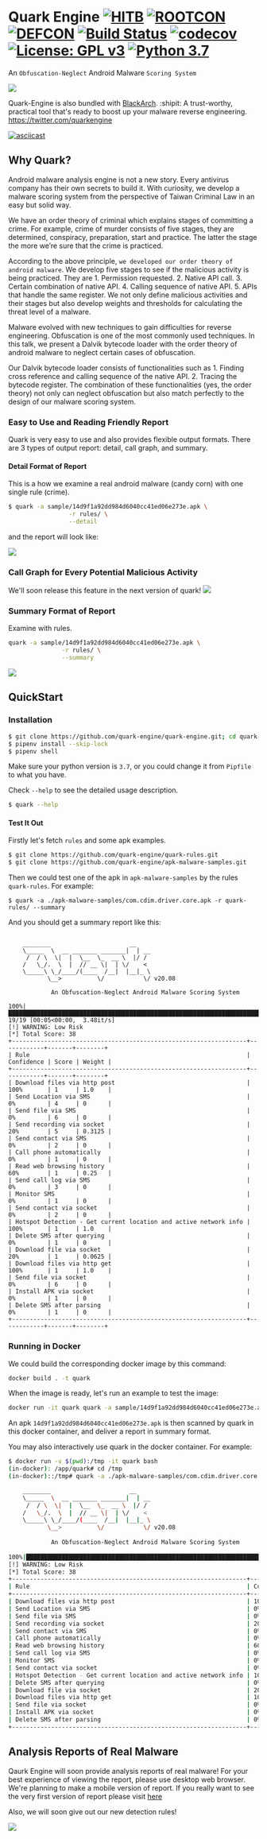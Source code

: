 # Quark Engine [![HITB](https://img.shields.io/badge/HITB-Lockdown%20002-red)](https://conference.hitb.org/hitb-lockdown002/) [![ROOTCON](https://img.shields.io/badge/ROOTCON-2020-orange)](https://www.rootcon.org/html/recoverymode/talks) [![DEFCON](https://img.shields.io/badge/DEFCON%2028-BTV-blue)](https://www.blueteamvillage.org/)  [![Build Status](https://travis-ci.org/quark-engine/quark-engine.svg?branch=master)](https://travis-ci.org/quark-engine/quark-engine.svg?branch=master) [![codecov](https://codecov.io/gh/quark-engine/quark-engine/branch/master/graph/badge.svg)](https://codecov.io/gh/quark-engine/quark-engine) [![License: GPL v3](https://img.shields.io/badge/License-GPLv3-blue.svg)](https://github.com/18z/quark-rules/blob/master/LICENSE) [![Python 3.7](https://img.shields.io/badge/python-3.7-blue.svg)](https://www.python.org/downloads/release/python-360/)
An ```Obfuscation-Neglect``` Android Malware ```Scoring System```

<img src="https://i.imgur.com/8GwkWei.png"/>

Quark-Engine is also bundled with [BlackArch](https://blackarch.org/mobile.html).
:shipit:  A trust-worthy, practical tool that's ready to boost up your malware reverse engineering. https://twitter.com/quarkengine

[![asciicast](https://asciinema.org/a/292752.svg)](https://asciinema.org/a/292752)

## Why Quark?

Android malware analysis engine is not a new story. Every antivirus company has their own secrets to build it. With curiosity, we develop a malware scoring system from the perspective of Taiwan Criminal Law in an easy but solid way.

We have an order theory of criminal which explains stages of committing a crime. For example, crime of murder consists of five stages, they are determined, conspiracy, preparation, start and practice. The latter the stage the more we’re sure that the crime is practiced.

According to the above principle, ```we developed our order theory of android malware```. We develop five stages to see if the malicious activity is being practiced. They are 1. Permission requested. 2. Native API call. 3. Certain combination of native API. 4. Calling sequence of native API. 5. APIs that handle the same register. We not only define malicious activities and their stages but also develop weights and thresholds for calculating the threat level of a malware.

Malware evolved with new techniques to gain difficulties for reverse engineering. Obfuscation is one of the most commonly used techniques. In this talk, we present a Dalvik bytecode loader with the order theory of android malware to neglect certain cases of obfuscation.

Our Dalvik bytecode loader consists of functionalities such as 1. Finding cross reference and calling sequence of the native API. 2. Tracing the bytecode register. The combination of these functionalities (yes, the order theory) not only can neglect obfuscation but also match perfectly to the design of our malware scoring system.

### Easy to Use and Reading Friendly Report

Quark is very easy to use and also provides flexible output formats. There are 3 types of output report: detail, call graph, and summary.


#### Detail Format of Report

This is a how we examine a real android malware (candy corn) with one single rule (crime).

```bash
$ quark -a sample/14d9f1a92dd984d6040cc41ed06e273e.apk \
                 -r rules/ \
                 --detail
```

and the report will look like:

<img src="https://i.imgur.com/kh1jpsQ.png"/>

### Call Graph for Every Potential Malicious Activity
We'll soon release this feature in the next version of quark!
<img src="https://i.imgur.com/hdTbvuq.png"/>

### Summary Format of Report
Examine with rules.

```bash
quark -a sample/14d9f1a92dd984d6040cc41ed06e273e.apk \
               -r rules/ \
               --summary
```
<img src="https://i.imgur.com/Ib01V6k.png"/>

## QuickStart
### Installation

```bash
$ git clone https://github.com/quark-engine/quark-engine.git; cd quark-engine/quark
$ pipenv install --skip-lock
$ pipenv shell
```

Make sure your python version is `3.7`, or you could change it from `Pipfile` to what you have.

Check `--help` to see the detailed usage description.

```bash
$ quark --help
```

#### Test It Out

Firstly let's fetch `rules` and some apk examples.

```bash
$ git clone https://github.com/quark-engine/quark-rules.git
$ git clone https://github.com/quark-engine/apk-malware-samples.git
```

Then we could test one of the apk in `apk-malware-samples` by the rules `quark-rules`. For example:

```
$ quark -a ./apk-malware-samples/com.cdim.driver.core.apk -r quark-rules/ --summary
```

And you should get a summary report like this:

```

    ________                      __
    \_____  \  __ _______ _______|  | __
     /  / \  \|  |  \__  \_  __ \  |/ /
    /   \_/.  \  |  // __ \|  | \/    <
    \_____\ \_/____/(____  /__|  |__|_ \
           \__>          \/           \/ v20.08
    
            An Obfuscation-Neglect Android Malware Scoring System
            
100%|████████████████████████████████████████████████████████████████████████████████████████████████████████████████████████████████████████████████████████████████████████████████████████████████| 19/19 [00:05<00:00,  3.48it/s]
[!] WARNING: Low Risk
[*] Total Score: 38
+------------------------------------------------------------------+------------+-------+--------+
| Rule                                                             | Confidence | Score | Weight |
+------------------------------------------------------------------+------------+-------+--------+
| Download files via http post                                     | 100%       | 1     | 1.0    |
| Send Location via SMS                                            | 0%         | 4     | 0      |
| Send file via SMS                                                | 0%         | 6     | 0      |
| Send recording via socket                                        | 20%        | 5     | 0.3125 |
| Send contact via SMS                                             | 0%         | 2     | 0      |
| Call phone automatically                                         | 0%         | 1     | 0      |
| Read web browsing history                                        | 60%        | 1     | 0.25   |
| Send call log via SMS                                            | 0%         | 3     | 0      |
| Monitor SMS                                                      | 0%         | 1     | 0      |
| Send contact via socket                                          | 0%         | 2     | 0      |
| Hotspot Detection - Get current location and active network info | 100%       | 1     | 1.0    |
| Delete SMS after querying                                        | 0%         | 1     | 0      |
| Download file via socket                                         | 20%        | 1     | 0.0625 |
| Download files via http get                                      | 100%       | 1     | 1.0    |
| Send file via socket                                             | 0%         | 6     | 0      |
| Install APK via socket                                           | 0%         | 1     | 0      |
| Delete SMS after parsing                                         | 0%         | 1     | 0      |
+------------------------------------------------------------------+------------+-------+--------+

```

### Running in Docker

We could build the corresponding docker image by this command:

```bash
docker build . -t quark
```

When the image is ready, let's run an example to test the image:

```bash
docker run -it quark quark -a sample/14d9f1a92dd984d6040cc41ed06e273e.apk -r rules/ --summary
```

An apk `14d9f1a92dd984d6040cc41ed06e273e.apk` is then scanned by quark in this docker container, and deliver a report in summary format.

You may also interactively use quark in the docker container. For example:

```bash
$ docker run -v $(pwd):/tmp -it quark bash
(in-docker): /app/quark# cd /tmp
(in-docker)::/tmp# quark -a ./apk-malware-samples/com.cdim.driver.core.apk -r quark-rules/ --summary

    ________                      __
    \_____  \  __ _______ _______|  | __
     /  / \  \|  |  \__  \_  __ \  |/ /
    /   \_/.  \  |  // __ \|  | \/    <
    \_____\ \_/____/(____  /__|  |__|_ \
           \__>          \/           \/ v20.08
    
            An Obfuscation-Neglect Android Malware Scoring System
            
100%|████████████████████████████████████████████████████████████████████████████████████████████████████████████████████████████████████████████████████████████████████████████████████████████████| 19/19 [00:07<00:00,  2.44it/s]
[!] WARNING: Low Risk
[*] Total Score: 38
+------------------------------------------------------------------+------------+-------+--------+
| Rule                                                             | Confidence | Score | Weight |
+------------------------------------------------------------------+------------+-------+--------+
| Download files via http post                                     | 100%       | 1     | 1.0    |
| Send Location via SMS                                            | 0%         | 4     | 0      |
| Send file via SMS                                                | 0%         | 6     | 0      |
| Send recording via socket                                        | 20%        | 5     | 0.3125 |
| Send contact via SMS                                             | 0%         | 2     | 0      |
| Call phone automatically                                         | 0%         | 1     | 0      |
| Read web browsing history                                        | 60%        | 1     | 0.25   |
| Send call log via SMS                                            | 0%         | 3     | 0      |
| Monitor SMS                                                      | 0%         | 1     | 0      |
| Send contact via socket                                          | 0%         | 2     | 0      |
| Hotspot Detection - Get current location and active network info | 100%       | 1     | 1.0    |
| Delete SMS after querying                                        | 0%         | 1     | 0      |
| Download file via socket                                         | 20%        | 1     | 0.0625 |
| Download files via http get                                      | 100%       | 1     | 1.0    |
| Send file via socket                                             | 0%         | 6     | 0      |
| Install APK via socket                                           | 0%         | 1     | 0      |
| Delete SMS after parsing                                         | 0%         | 1     | 0      |
+------------------------------------------------------------------+------------+-------+--------+
```


## Analysis Reports of Real Malware

Qaurk Engine will soon provide analysis reports of real malware! For your best experience of viewing the report, please use desktop web browser. We're planning to make a mobile version of report. If you really want to see the very first version of report please visit [here](https://quark-engine.github.io/reports/report_5751cfdf656f2a5ee021940c5448a77e5b921d1510d2abfa520a57d02c74821e0f5c2e4935bea2554c440072d32fc22bb8317a85dabbbc7c9cca9d1c077793c2.html)

Also, we will soon give out our new detection rules! 

![](https://i.imgur.com/Wi9mPtx.png)
